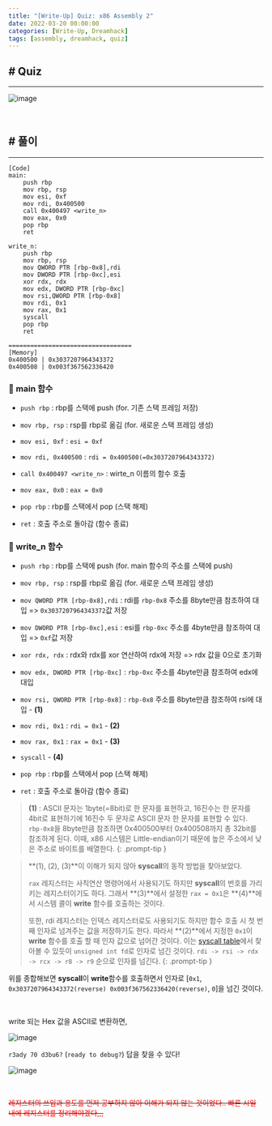 ```yaml
---
title: "[Write-Up] Quiz: x86 Assembly 2"
date: 2022-03-20 00:00:00
categories: [Write-Up, Dreamhack]
tags: [assembly, dreamhack, quiz]
---
```


## # Quiz

---

![image](https://user-images.githubusercontent.com/37824335/223169976-52b4889e-c012-4ea9-8f8f-c35a0c913bf2.png)

<br>

## # 풀이

---

```
[Code]
main:
    push rbp
    mov rbp, rsp
    mov esi, 0xf
    mov rdi, 0x400500
    call 0x400497 <write_n>
    mov eax, 0x0
    pop rbp
    ret

write_n:
    push rbp
    mov rbp, rsp
    mov QWORD PTR [rbp-0x8],rdi
    mov DWORD PTR [rbp-0xc],esi
    xor rdx, rdx
    mov edx, DWORD PTR [rbp-0xc]
    mov rsi,QWORD PTR [rbp-0x8]
    mov rdi, 0x1
    mov rax, 0x1
    syscall
    pop rbp
    ret

==================================
[Memory]
0x400500 | 0x3037207964343372
0x400508 | 0x003f367562336420
```

### 📌 main 함수

- `push rbp` : rbp를 스택에 push (for. 기존 스택 프레임 저장)

- `mov rbp, rsp` : rsp를 rbp로 옮김 (for. 새로운 스택 프레임 생성)

- `mov esi, 0xf` : `esi = 0xf`

- `mov rdi, 0x400500` : `rdi = 0x400500(=0x3037207964343372)`

- `call 0x400497 <write_n>` : wirte_n 이름의 함수 호출

- `mov eax, 0x0` : `eax = 0x0`

- `pop rbp` : rbp를 스택에서 pop (스택 해제)

- `ret` : 호출 주소로 돌아감 (함수 종료)


### 📌 write_n 함수

- `push rbp` : rbp를 스택에 push (for. main 함수의 주소를 스택에 push)

- `mov rbp, rsp` : rsp를 rbp로 옮김 (for. 새로운 스택 프레임 생성)

- `mov QWORD PTR [rbp-0x8],rdi` : rdi를 `rbp-0x8` 주소를 8byte만큼 참조하여 대입 => `0x3037207964343372`값 저장

- `mov DWORD PTR [rbp-0xc],esi` : esi를 `rbp-0xc` 주소를 4byte만큼 참조하여 대입 => `0xf`값 저장

- `xor rdx, rdx` : rdx와 rdx를 xor 연산하여 rdx에 저장 => rdx 값을 0으로 초기화

- `mov edx, DWORD PTR [rbp-0xc]` : `rbp-0xc` 주소를 4byte만큼 참조하여 edx에 대입

- `mov rsi, QWORD PTR [rbp-0x8]` : `rbp-0x8` 주소를 8byte만큼 참조하여 rsi에 대입 - **(1)**

- `mov rdi, 0x1` : `rdi = 0x1` - **(2)**

- `mov rax, 0x1` : `rax = 0x1` - **(3)**

- `syscall` - **(4)**

- `pop rbp` : rbp를 스택에서 pop (스택 해제)

- `ret` : 호출 주소로 돌아감 (함수 종료)

> **(1)** : ASCII 문자는 1byte(=8bit)로 한 문자를 표현하고, 16진수는 한 문자를 4bit로 표현하기에 16진수 두 문자로 ASCII 문자 한 문자를 표현할 수 있다. `rbp-0x8`을 8byte만큼 참조하면 0x400500부터 0x400508까지 총 32bit를 참조하게 된다. 이때, x86 시스템은 Little-endian이기 때문에 높은 주소에서 낮은 주소로 바이트를 배열한다.
{: .prompt-tip }

> **(1), (2), (3)**이 이해가 되지 않아 **syscall**의 동작 방법을 찾아보았다.
>
> `rax` 레지스터는 사칙연산 명령어에서 사용되기도 하지만 **syscall**의 번호를 가리키는 레지스터이기도 하다. 그래서 **(3)**에서 설정한 `rax = 0x1`은 **(4)**에서 시스템 콜이 **write** 함수를 호출하는 것이다.
>
> 또한, rdi 레지스터는 인덱스 레지스터로도 사용되기도 하지만 함수 호출 시 첫 번째 인자로 넘겨주는 값을 저장하기도 한다. 따라서 **(2)**에서 지정한 `0x1`이 **write** 함수를 호출 할 때 인자 값으로 넘어간 것이다. 이는 [syscall table](https://chromium.googlesource.com/chromiumos/docs/+/master/constants/syscalls.md)에서 찾아볼 수 있듯이 `unsigned int fd`로 인자로 넘긴 것이다. `rdi -> rsi -> rdx -> rcx -> r8 -> r9` 순으로 인자를 넘긴다.
{: .prompt-tip }

위를 종합해보면 **syscall**이 **write**함수를 호출하면서 인자로 [`0x1`, `0x3037207964343372(reverse) 0x003f367562336420(reverse)`, `0`]을 넘긴 것이다.

<br>

write 되는 Hex 값을 ASCII로 변환하면,

![image](https://user-images.githubusercontent.com/37824335/223170069-7343cf60-7fba-4076-b69b-d48d199df00d.png)

`r3ady 70 d3bu6?` (`ready to debug?`) 답을 찾을 수 있다!

![image](https://user-images.githubusercontent.com/37824335/223170120-25aff6c2-1f57-46c0-9245-3c1991989937.png)

<br />


~~<span style="color: red">
레지스터의 쓰임과 용도를 먼저 공부하지 않아 이해가 되지 않는 것이었다.. 빠른 시일 내에 레지스터를 정리해야겠다,,,
</span>~~


